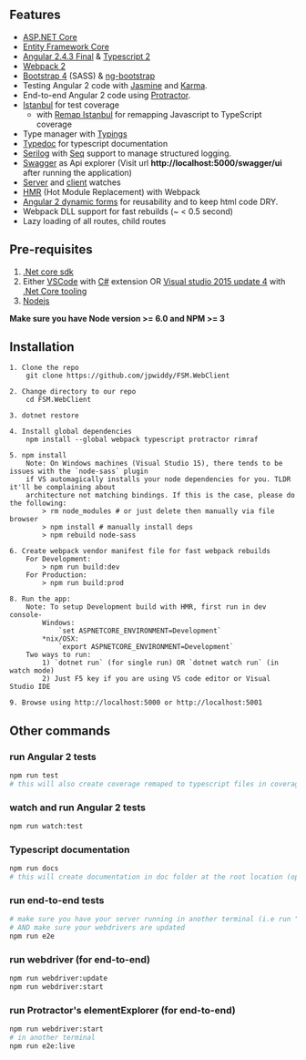 ## Features

* [ASP.NET Core](http://www.dot.net/)
* [Entity Framework Core](https://docs.efproject.net/en/latest/)
* [Angular 2.4.3 Final](https://angular.io/) & [Typescript 2](http://www.typescriptlang.org/)
* [Webpack 2](https://webpack.github.io/)
* [Bootstrap 4](http://v4-alpha.getbootstrap.com/) (SASS) & [ng-bootstrap](https://ng-bootstrap.github.io/)
* Testing Angular 2 code with [Jasmine](http://jasmine.github.io/) and [Karma](https://karma-runner.github.io/0.13/index.html).
* End-to-end Angular 2 code using [Protractor](http://www.protractortest.org).
* [Istanbul](https://github.com/gotwarlost/istanbul) for test coverage
  * with [Remap Istanbul](https://github.com/SitePen/remap-istanbul) for remapping Javascript to TypeScript coverage
* Type manager with [Typings](https://github.com/typings/typings)
* [Typedoc](http://typedoc.io/) for typescript documentation
* [Serilog](https://serilog.net/) with [Seq](https://getseq.net/) support to manage structured logging.
* [Swagger](http://swagger.io/) as Api explorer (Visit url **http://localhost:5000/swagger/ui** after running the application)
* [Server](https://github.com/aspnet/dotnet-watch) and [client](https://webpack.github.io/docs/hot-module-replacement.html) watches
* [HMR](https://webpack.github.io/docs/hot-module-replacement.html) (Hot Module Replacement) with Webpack
* [Angular 2 dynamic forms](https://angular.io/docs/ts/latest/cookbook/dynamic-form.html) for reusability and to keep html code DRY.
* Webpack DLL support for fast rebuilds (~ < 0.5 second)
* Lazy loading of all routes, child routes
 
## Pre-requisites

1. [.Net core sdk](https://www.microsoft.com/net/core#windows)
2. Either [VSCode](https://code.visualstudio.com/) with [C#](https://marketplace.visualstudio.com/items?itemName=ms-vscode.csharp) extension OR [Visual studio 2015 update 4](https://www.visualstudio.com/) with [.Net Core tooling](https://www.microsoft.com/net/core#windows)
3. [Nodejs](https://nodejs.org/en/)

**Make sure you have Node version >= 6.0 and NPM >= 3**

## Installation
```
1. Clone the repo
    git clone https://github.com/jpwiddy/FSM.WebClient

2. Change directory to our repo
    cd FSM.WebClient

3. dotnet restore

4. Install global dependencies
    npm install --global webpack typescript protractor rimraf 

5. npm install
    Note: On Windows machines (Visual Studio 15), there tends to be issues with the `node-sass` plugin
    if VS automagically installs your node dependencies for you. TLDR it'll be complaining about
    architecture not matching bindings. If this is the case, please do the following:
        > rm node_modules # or just delete then manually via file browser
        > npm install # manually install deps
        > npm rebuild node-sass

6. Create webpack vendor manifest file for fast webpack rebuilds
    For Development: 
        > npm run build:dev
    For Production: 
        > npm run build:prod 

8. Run the app:
    Note: To setup Development build with HMR, first run in dev console- 
        Windows:
            `set ASPNETCORE_ENVIRONMENT=Development`
        *nix/OSX:
            `export ASPNETCORE_ENVIRONMENT=Development`
    Two ways to run:
        1) `dotnet run` (for single run) OR `dotnet watch run` (in watch mode)
        2) Just F5 key if you are using VS code editor or Visual Studio IDE

9. Browse using http://localhost:5000 or http://localhost:5001 
```

## Other commands

### run Angular 2 tests
```bash
npm run test
# this will also create coverage remaped to typescript files in coverage folder after test run completes
```
### watch and run Angular 2 tests
```bash
npm run watch:test
```
### Typescript documentation
```bash
npm run docs
# this will create documentation in doc folder at the root location (open index.html file) 
```
### run end-to-end tests
```bash
# make sure you have your server running in another terminal (i.e run "dotnet run" command)
# AND make sure your webdrivers are updated
npm run e2e
```

### run webdriver (for end-to-end)
```bash
npm run webdriver:update
npm run webdriver:start
```

### run Protractor's elementExplorer (for end-to-end)
```bash
npm run webdriver:start
# in another terminal
npm run e2e:live
```

